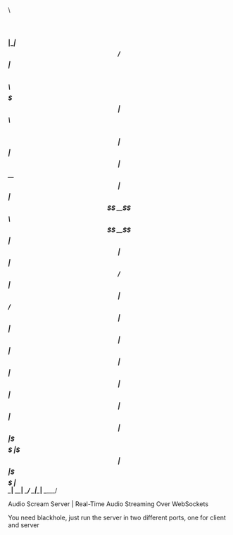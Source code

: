  $$$$$$\                  $$\ $$\                                                                                     
$$  __$$\                 $$ |\__|                                                                                        
$$ /  $$ |$$\   $$\  $$$$$$$ |$$\  $$$$$$\            
$$$$$$$$ |$$ |  $$ |$$  __$$ |$$ |$$  __$$\    
$$  __$$ |$$ |  $$ |$$ /  $$ |$$ |$$ /  $$ |         
$$ |  $$ |$$ |  $$ |$$ |  $$ |$$ |$$ |  $$ |               
$$ |  $$ |\$$$$$$  |\$$$$$$$ |$$ |\$$$$$$  |                
\__|  \__| \______/  \_______|\__| \______/               
                                                                                                                                            
                                                                                                                                            
                                                                                                                                            
 Audio Scream Server | Real-Time Audio Streaming Over WebSockets

 You need blackhole, just run the server in two different ports, one for client and server
